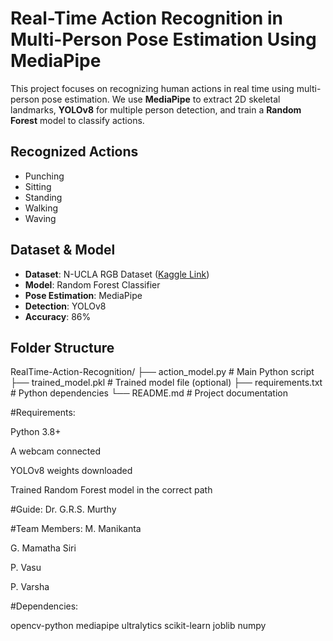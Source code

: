 # Real-Time Action Recognition in Multi-Person Pose Estimation Using MediaPipe
This project focuses on recognizing human actions in real time using multi-person pose estimation. We use **MediaPipe** to extract 2D skeletal landmarks, **YOLOv8** for multiple person detection, and train a **Random Forest** model to classify actions.
## Recognized Actions

- Punching  
- Sitting  
- Standing  
- Walking  
- Waving

## Dataset & Model

- **Dataset**: N-UCLA RGB Dataset ([Kaggle Link](https://www.kaggle.com/datasets/akshayjain22/n-ucla-rgb))
- **Model**: Random Forest Classifier
- **Pose Estimation**: MediaPipe
- **Detection**: YOLOv8
- **Accuracy**: 86%

## Folder Structure

RealTime-Action-Recognition/
├── action_model.py # Main Python script
├── trained_model.pkl # Trained model file (optional)
├── requirements.txt # Python dependencies
└── README.md # Project documentation

#Requirements:

Python 3.8+

A webcam connected

YOLOv8 weights downloaded

Trained Random Forest model in the correct path

#Guide: Dr. G.R.S. Murthy

#Team Members:
M. Manikanta

G. Mamatha Siri

P. Vasu

P. Varsha

#Dependencies:

opencv-python
mediapipe
ultralytics
scikit-learn
joblib
numpy

